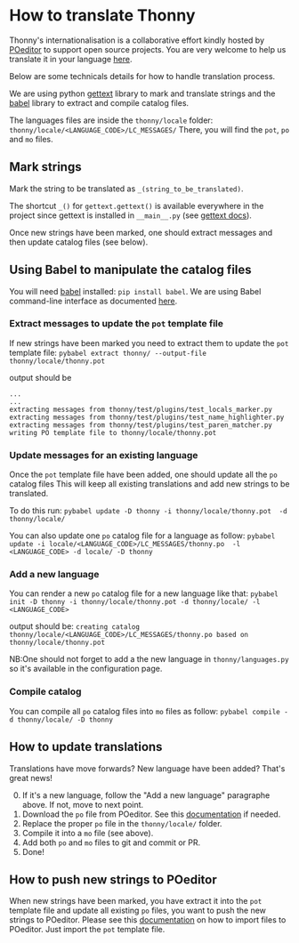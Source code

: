 # How to translate Thonny

Thonny's internationalisation is a collaborative effort kindly hosted by [POeditor](https://poeditor.com) to support open source projects. You are very welcome to help us translate it in your language [here](https://poeditor.com/join/project/Gh188fdYH6).

Below are some technicals details for how to handle translation process.

We are using python [gettext](https://docs.python.org/3/library/gettext.html) library to mark and translate strings and the  [babel](http://babel.pocoo.org/en/latest/) library to extract and compile catalog files.

The languages files are inside the `thonny/locale` folder: `thonny/locale/<LANGUAGE_CODE>/LC_MESSAGES/`
There, you will find the `pot`, `po` and `mo` files.

## Mark strings
Mark the string to be translated as `_(string_to_be_translated)`.

The shortcut `_()` for `gettext.gettext()` is available everywhere in the project since gettext is installed in `__main__.py` (see [gettext docs](https://docs.python.org/3/library/gettext.html#localizing-your-application)).

Once new strings have been marked, one should extract messages and then update catalog files (see below).

## Using Babel to manipulate the catalog files
You will need [babel](http://babel.pocoo.org/en/latest/) installed: `pip install babel`.
We are using Babel command-line interface as documented [here](http://babel.pocoo.org/en/latest/cmdline.html).


### Extract messages to update the `pot` template file
If new strings have been marked you need to extract them to update the `pot` template file:
`pybabel extract thonny/ --output-file thonny/locale/thonny.pot`

output should be
```
...
...
extracting messages from thonny/test/plugins/test_locals_marker.py
extracting messages from thonny/test/plugins/test_name_highlighter.py
extracting messages from thonny/test/plugins/test_paren_matcher.py
writing PO template file to thonny/locale/thonny.pot
```

### Update messages for an existing language
Once the `pot` template file have been added, one should update all the `po` catalog files
This will keep all existing translations and add new strings to be translated.

To do this run:
`pybabel update -D thonny -i thonny/locale/thonny.pot  -d thonny/locale/`

You can also update one `po` catalog file for a language as follow:
`pybabel update -i locale/<LANGUAGE_CODE>/LC_MESSAGES/thonny.po  -l <LANGUAGE_CODE> -d locale/ -D thonny`


### Add a new language
You can render a new `po` catalog file for a  new language like that:
`pybabel init -D thonny -i thonny/locale/thonny.pot -d thonny/locale/ -l <LANGUAGE_CODE>`

output should be:
`creating catalog thonny/locale/<LANGUAGE_CODE>/LC_MESSAGES/thonny.po based on thonny/locale/thonny.pot`

NB:One should not forget to add a the new language in `thonny/languages.py` so it's available in the configuration page.

### Compile catalog
You can compile all `po` catalog files into `mo` files as follow:
`pybabel compile -d thonny/locale/ -D thonny`


## How to update translations
Translations have move forwards? New language have been added? That's great news!

0. If it's a new language, follow the "Add a new language" paragraphe above. If not, move to next point.
1. Download the `po` file from POeditor. See this [documentation](https://poeditor.com/kb/importing-and-exporting-strings) if needed.
2. Replace the proper `po` file in the `thonny/locale/` folder.
3. Compile it into a `mo` file (see above).
4. Add both `po` and `mo` files to git and commit or PR.
5. Done!

## How to push new strings to POeditor
When new strings have been marked, you have extract it into the `pot` template file and update all existing `po` files, you want to push the new strings to POeditor. Please see this [documentation](https://poeditor.com/kb/importing-and-exporting-strings) on how to import files to POeditor. Just import the `pot` template file.
